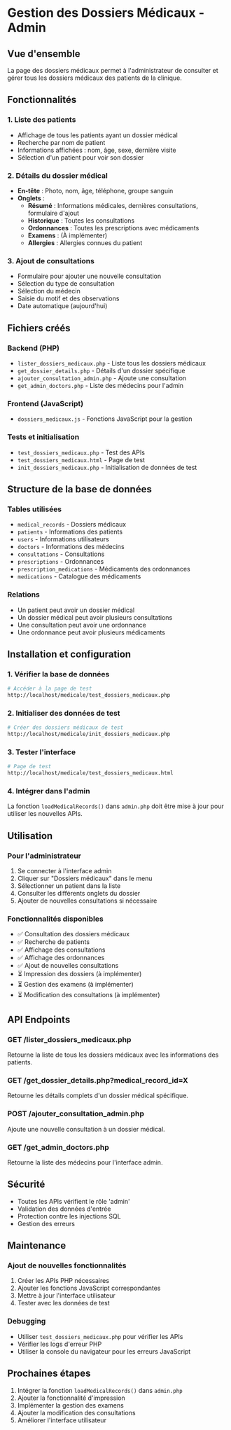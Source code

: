 # Gestion des Dossiers Médicaux - Admin

## Vue d'ensemble

La page des dossiers médicaux permet à l'administrateur de consulter et gérer tous les dossiers médicaux des patients de la clinique.

## Fonctionnalités

### 1. Liste des patients
- Affichage de tous les patients ayant un dossier médical
- Recherche par nom de patient
- Informations affichées : nom, âge, sexe, dernière visite
- Sélection d'un patient pour voir son dossier

### 2. Détails du dossier médical
- **En-tête** : Photo, nom, âge, téléphone, groupe sanguin
- **Onglets** :
  - **Résumé** : Informations médicales, dernières consultations, formulaire d'ajout
  - **Historique** : Toutes les consultations
  - **Ordonnances** : Toutes les prescriptions avec médicaments
  - **Examens** : (À implémenter)
  - **Allergies** : Allergies connues du patient

### 3. Ajout de consultations
- Formulaire pour ajouter une nouvelle consultation
- Sélection du type de consultation
- Sélection du médecin
- Saisie du motif et des observations
- Date automatique (aujourd'hui)

## Fichiers créés

### Backend (PHP)
- `lister_dossiers_medicaux.php` - Liste tous les dossiers médicaux
- `get_dossier_details.php` - Détails d'un dossier spécifique
- `ajouter_consultation_admin.php` - Ajoute une consultation
- `get_admin_doctors.php` - Liste des médecins pour l'admin

### Frontend (JavaScript)
- `dossiers_medicaux.js` - Fonctions JavaScript pour la gestion

### Tests et initialisation
- `test_dossiers_medicaux.php` - Test des APIs
- `test_dossiers_medicaux.html` - Page de test
- `init_dossiers_medicaux.php` - Initialisation de données de test

## Structure de la base de données

### Tables utilisées
- `medical_records` - Dossiers médicaux
- `patients` - Informations des patients
- `users` - Informations utilisateurs
- `doctors` - Informations des médecins
- `consultations` - Consultations
- `prescriptions` - Ordonnances
- `prescription_medications` - Médicaments des ordonnances
- `medications` - Catalogue des médicaments

### Relations
- Un patient peut avoir un dossier médical
- Un dossier médical peut avoir plusieurs consultations
- Une consultation peut avoir une ordonnance
- Une ordonnance peut avoir plusieurs médicaments

## Installation et configuration

### 1. Vérifier la base de données
```bash
# Accéder à la page de test
http://localhost/medicale/test_dossiers_medicaux.php
```

### 2. Initialiser des données de test
```bash
# Créer des dossiers médicaux de test
http://localhost/medicale/init_dossiers_medicaux.php
```

### 3. Tester l'interface
```bash
# Page de test
http://localhost/medicale/test_dossiers_medicaux.html
```

### 4. Intégrer dans l'admin
La fonction `loadMedicalRecords()` dans `admin.php` doit être mise à jour pour utiliser les nouvelles APIs.

## Utilisation

### Pour l'administrateur
1. Se connecter à l'interface admin
2. Cliquer sur "Dossiers médicaux" dans le menu
3. Sélectionner un patient dans la liste
4. Consulter les différents onglets du dossier
5. Ajouter de nouvelles consultations si nécessaire

### Fonctionnalités disponibles
- ✅ Consultation des dossiers médicaux
- ✅ Recherche de patients
- ✅ Affichage des consultations
- ✅ Affichage des ordonnances
- ✅ Ajout de nouvelles consultations
- ⏳ Impression des dossiers (à implémenter)
- ⏳ Gestion des examens (à implémenter)
- ⏳ Modification des consultations (à implémenter)

## API Endpoints

### GET /lister_dossiers_medicaux.php
Retourne la liste de tous les dossiers médicaux avec les informations des patients.

### GET /get_dossier_details.php?medical_record_id=X
Retourne les détails complets d'un dossier médical spécifique.

### POST /ajouter_consultation_admin.php
Ajoute une nouvelle consultation à un dossier médical.

### GET /get_admin_doctors.php
Retourne la liste des médecins pour l'interface admin.

## Sécurité

- Toutes les APIs vérifient le rôle 'admin'
- Validation des données d'entrée
- Protection contre les injections SQL
- Gestion des erreurs

## Maintenance

### Ajout de nouvelles fonctionnalités
1. Créer les APIs PHP nécessaires
2. Ajouter les fonctions JavaScript correspondantes
3. Mettre à jour l'interface utilisateur
4. Tester avec les données de test

### Debugging
- Utiliser `test_dossiers_medicaux.php` pour vérifier les APIs
- Vérifier les logs d'erreur PHP
- Utiliser la console du navigateur pour les erreurs JavaScript

## Prochaines étapes

1. Intégrer la fonction `loadMedicalRecords()` dans `admin.php`
2. Ajouter la fonctionnalité d'impression
3. Implémenter la gestion des examens
4. Ajouter la modification des consultations
5. Améliorer l'interface utilisateur 